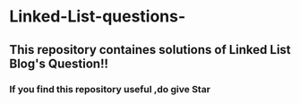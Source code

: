 # Linked-List-questions-
## This repository containes solutions of Linked List Blog's Question!! 
### If you find this repository useful ,do give Star
